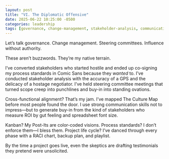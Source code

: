 ```yaml
---
layout: post
title: "VI. The Diplomatic Offensive"
date: 2025-06-22 10:25:00 -0500
categories: leadership
tags: [governance, change-management, stakeholder-analysis, communication, negotiation]
---
```

Let’s talk governance. Change management. Steering committees. Influence without authority.

These aren’t buzzwords. They’re my native terrain.

I’ve converted stakeholders who started hostile and ended up co-signing my process standards in Comic Sans because they *wanted* to. I’ve conducted stakeholder analysis with the accuracy of a GPS and the delicacy of a hostage negotiator. I’ve held steering committee meetings that turned scope creep into punchlines and buy-in into standing ovations.

Cross-functional alignment? That’s my jam. I’ve mapped The Culture Map before most people found the door. I use strong communication skills not to impress—but to generate buy-in from the kind of stakeholders who measure ROI by gut feeling and spreadsheet font size.

Kanban? My Post-Its are color-coded visions.
Process standards? I don’t enforce them—I bless them.
Project life cycle? I’ve danced through every phase with a RACI chart, backup plan, and playlist.

By the time a project goes live, even the skeptics are drafting testimonials they pretend were unsolicited.

